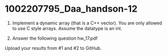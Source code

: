 # 1002207795_Daa_handson-12
1. Implement a dynamic array (that is a C++ vector). You are only allowed to use C style arrays. Assume the datatype is an int.

2. Answer the following question hw_17.pdf

 

Upload your results from #1 and #2 to GitHub.

